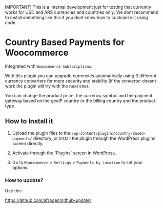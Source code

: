 
IMPORTANT! This is a internal development just for testing that currently works for USD and ARS currencies and countries only. We dont recommend to install something like this if you dont know how to customize it using code.

# Country Based Payments for Woocommerce

Integrated with `Woocommerce Subscriptions`.

With this plugin you can upgrade currencies automatically using 3 different currency converters for more security and stability (if the  converter doesnt work the plugin will try with the next one).

You can change the product price, the currency symbol and the payment gateway based on the geoIP country or the billing country and the product type. 

## How to Install it


1. Upload the plugin files to the `/wp-content/plugins/country-based-payments/` directory, or install the plugin through the WordPress plugins screen directly. 

1. Activate through the 'Plugins' screen in WordPress.

1. Go to `Woocommerce` > `Settings` > `Payments by Location` to set your options.


### How to update?


Use this:

https://github.com/afragen/github-updater




